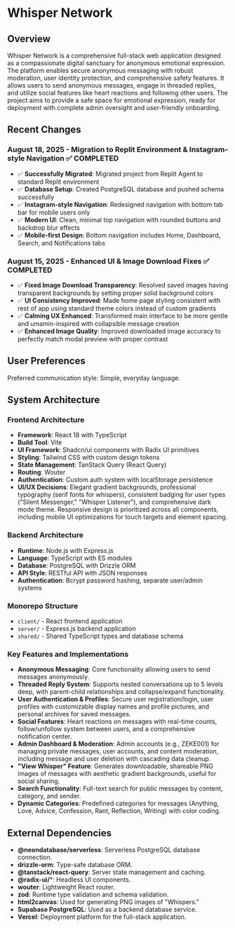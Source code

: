 # Whisper Network

## Overview
Whisper Network is a comprehensive full-stack web application designed as a compassionate digital sanctuary for anonymous emotional expression. The platform enables secure anonymous messaging with robust moderation, user identity protection, and comprehensive safety features. It allows users to send anonymous messages, engage in threaded replies, and utilize social features like heart reactions and following other users. The project aims to provide a safe space for emotional expression, ready for deployment with complete admin oversight and user-friendly onboarding.

## Recent Changes

### August 18, 2025 - Migration to Replit Environment & Instagram-style Navigation ✅ COMPLETED
- ✅ **Successfully Migrated**: Migrated project from Replit Agent to standard Replit environment
- ✅ **Database Setup**: Created PostgreSQL database and pushed schema successfully 
- ✅ **Instagram-style Navigation**: Redesigned navigation with bottom tab bar for mobile users only
- ✅ **Modern UI**: Clean, minimal top navigation with rounded buttons and backdrop blur effects
- ✅ **Mobile-first Design**: Bottom navigation includes Home, Dashboard, Search, and Notifications tabs

### August 15, 2025 - Enhanced UI & Image Download Fixes ✅ COMPLETED
- ✅ **Fixed Image Download Transparency**: Resolved saved images having transparent backgrounds by setting proper solid background colors
- ✅ **UI Consistency Improved**: Made home page styling consistent with rest of app using standard theme colors instead of custom gradients  
- ✅ **Calming UX Enhanced**: Transformed main interface to be more gentle and umamin-inspired with collapsible message creation
- ✅ **Enhanced Image Quality**: Improved downloaded image accuracy to perfectly match modal preview with proper contrast

## User Preferences
Preferred communication style: Simple, everyday language.

## System Architecture
### Frontend Architecture
- **Framework**: React 18 with TypeScript
- **Build Tool**: Vite
- **UI Framework**: Shadcn/ui components with Radix UI primitives
- **Styling**: Tailwind CSS with custom design tokens
- **State Management**: TanStack Query (React Query)
- **Routing**: Wouter
- **Authentication**: Custom auth system with localStorage persistence
- **UI/UX Decisions**: Elegant gradient backgrounds, professional typography (serif fonts for whispers), consistent badging for user types ("Silent Messenger," "Whisper Listener"), and comprehensive dark mode theme. Responsive design is prioritized across all components, including mobile UI optimizations for touch targets and element spacing.

### Backend Architecture
- **Runtime**: Node.js with Express.js
- **Language**: TypeScript with ES modules
- **Database**: PostgreSQL with Drizzle ORM
- **API Style**: RESTful API with JSON responses
- **Authentication**: Bcrypt password hashing, separate user/admin systems

### Monorepo Structure
- `client/` - React frontend application
- `server/` - Express.js backend application
- `shared/` - Shared TypeScript types and database schema

### Key Features and Implementations
- **Anonymous Messaging**: Core functionality allowing users to send messages anonymously.
- **Threaded Reply System**: Supports nested conversations up to 5 levels deep, with parent-child relationships and collapse/expand functionality.
- **User Authentication & Profiles**: Secure user registration/login, user profiles with customizable display names and profile pictures, and personal archives for saved messages.
- **Social Features**: Heart reactions on messages with real-time counts, follow/unfollow system between users, and a comprehensive notification center.
- **Admin Dashboard & Moderation**: Admin accounts (e.g., ZEKE001) for managing private messages, user accounts, and content moderation, including message and user deletion with cascading data cleanup.
- **"View Whisper" Feature**: Generates downloadable, shareable PNG images of messages with aesthetic gradient backgrounds, useful for social sharing.
- **Search Functionality**: Full-text search for public messages by content, category, and sender.
- **Dynamic Categories**: Predefined categories for messages (Anything, Love, Advice, Confession, Rant, Reflection, Writing) with color coding.

## External Dependencies
- **@neondatabase/serverless**: Serverless PostgreSQL database connection.
- **drizzle-orm**: Type-safe database ORM.
- **@tanstack/react-query**: Server state management and caching.
- **@radix-ui/***: Headless UI components.
- **wouter**: Lightweight React router.
- **zod**: Runtime type validation and schema validation.
- **html2canvas**: Used for generating PNG images of "Whispers."
- **Supabase PostgreSQL**: Used as a backend database service.
- **Vercel**: Deployment platform for the full-stack application.